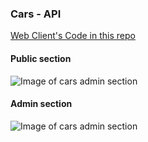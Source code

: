 ### Cars - API


[Web Client's Code in this repo](https://github.com/cars-admin/cars-admin-client)

#### Public section
![Image of cars admin section](./cars-public.png)


#### Admin section
![Image of cars admin section](./cars-admin.png)

